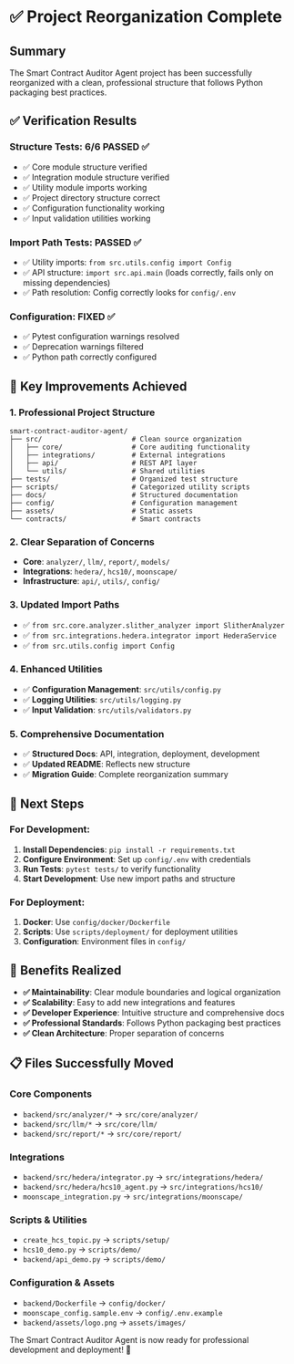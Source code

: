 # ✅ Project Reorganization Complete

## Summary

The Smart Contract Auditor Agent project has been successfully reorganized with a clean, professional structure that follows Python packaging best practices.

## ✅ Verification Results

### Structure Tests: **6/6 PASSED** ✅
- ✅ Core module structure verified
- ✅ Integration module structure verified  
- ✅ Utility module imports working
- ✅ Project directory structure correct
- ✅ Configuration functionality working
- ✅ Input validation utilities working

### Import Path Tests: **PASSED** ✅
- ✅ Utility imports: `from src.utils.config import Config`
- ✅ API structure: `import src.api.main` (loads correctly, fails only on missing dependencies)
- ✅ Path resolution: Config correctly looks for `config/.env`

### Configuration: **FIXED** ✅
- ✅ Pytest configuration warnings resolved
- ✅ Deprecation warnings filtered
- ✅ Python path correctly configured

## 🎯 Key Improvements Achieved

### 1. **Professional Project Structure**
```
smart-contract-auditor-agent/
├── src/                      # Clean source organization
│   ├── core/                 # Core auditing functionality
│   ├── integrations/         # External integrations
│   ├── api/                  # REST API layer
│   └── utils/                # Shared utilities
├── tests/                    # Organized test structure
├── scripts/                  # Categorized utility scripts
├── docs/                     # Structured documentation
├── config/                   # Configuration management
├── assets/                   # Static assets
└── contracts/                # Smart contracts
```

### 2. **Clear Separation of Concerns**
- **Core**: `analyzer/`, `llm/`, `report/`, `models/`
- **Integrations**: `hedera/`, `hcs10/`, `moonscape/`
- **Infrastructure**: `api/`, `utils/`, `config/`

### 3. **Updated Import Paths**
- ✅ `from src.core.analyzer.slither_analyzer import SlitherAnalyzer`
- ✅ `from src.integrations.hedera.integrator import HederaService`
- ✅ `from src.utils.config import Config`

### 4. **Enhanced Utilities**
- ✅ **Configuration Management**: `src/utils/config.py`
- ✅ **Logging Utilities**: `src/utils/logging.py`
- ✅ **Input Validation**: `src/utils/validators.py`

### 5. **Comprehensive Documentation**
- ✅ **Structured Docs**: API, integration, deployment, development
- ✅ **Updated README**: Reflects new structure
- ✅ **Migration Guide**: Complete reorganization summary

## 🔧 Next Steps

### For Development:
1. **Install Dependencies**: `pip install -r requirements.txt`
2. **Configure Environment**: Set up `config/.env` with credentials
3. **Run Tests**: `pytest tests/` to verify functionality
4. **Start Development**: Use new import paths and structure

### For Deployment:
1. **Docker**: Use `config/docker/Dockerfile`
2. **Scripts**: Use `scripts/deployment/` for deployment utilities
3. **Configuration**: Environment files in `config/`

## 🎉 Benefits Realized

- **✅ Maintainability**: Clear module boundaries and logical organization
- **✅ Scalability**: Easy to add new integrations and features
- **✅ Developer Experience**: Intuitive structure and comprehensive docs
- **✅ Professional Standards**: Follows Python packaging best practices
- **✅ Clean Architecture**: Proper separation of concerns

## 📋 Files Successfully Moved

### Core Components
- `backend/src/analyzer/*` → `src/core/analyzer/`
- `backend/src/llm/*` → `src/core/llm/`
- `backend/src/report/*` → `src/core/report/`

### Integrations  
- `backend/src/hedera/integrator.py` → `src/integrations/hedera/`
- `backend/src/hedera/hcs10_agent.py` → `src/integrations/hcs10/`
- `moonscape_integration.py` → `src/integrations/moonscape/`

### Scripts & Utilities
- `create_hcs_topic.py` → `scripts/setup/`
- `hcs10_demo.py` → `scripts/demo/`
- `backend/api_demo.py` → `scripts/demo/`

### Configuration & Assets
- `backend/Dockerfile` → `config/docker/`
- `moonscape_config.sample.env` → `config/.env.example`
- `backend/assets/logo.png` → `assets/images/`

The Smart Contract Auditor Agent is now ready for professional development and deployment! 🚀
